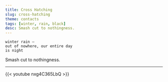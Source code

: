 ```yaml
---
title: Cross Hatching
slug: cross-hatching
theme: contacts
tags: [winter, rain, black]
desc: Smash cut to nothingness.
---
```


```
winter rain —
out of nowhere, our entire day
is night
```

Smash cut to nothingness.

<!--more-->

---

{{< youtube nxg4C365LbQ >}}
